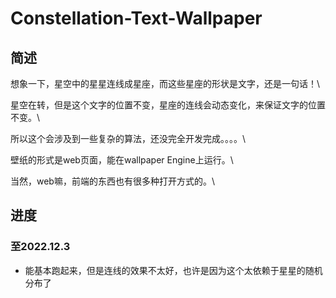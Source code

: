 # Constellation-Text-Wallpaper

## 简述

想象一下，星空中的星星连线成星座，而这些星座的形状是文字，还是一句话！\

星空在转，但是这个文字的位置不变，星座的连线会动态变化，来保证文字的位置不变。\

所以这个会涉及到一些复杂的算法，还没完全开发完成。。。。\

壁纸的形式是web页面，能在wallpaper Engine上运行。\

当然，web嘛，前端的东西也有很多种打开方式的。\

## 进度

### 至2022.12.3

- 能基本跑起来，但是连线的效果不太好，也许是因为这个太依赖于星星的随机分布了
